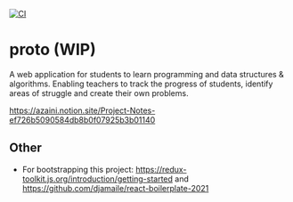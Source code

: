 [![CI](https://github.com/zaini/proto/actions/workflows/main.yml/badge.svg)](https://github.com/zaini/proto/actions/workflows/main.yml)

# proto (WIP)

A web application for students to learn programming and data structures & algorithms. Enabling teachers to track the progress of students, identify areas of struggle and create their own problems.

https://azaini.notion.site/Project-Notes-ef726b5090584db8b0f07925b3b01140

## Other

* For bootstrapping this project: https://redux-toolkit.js.org/introduction/getting-started and https://github.com/djamaile/react-boilerplate-2021
